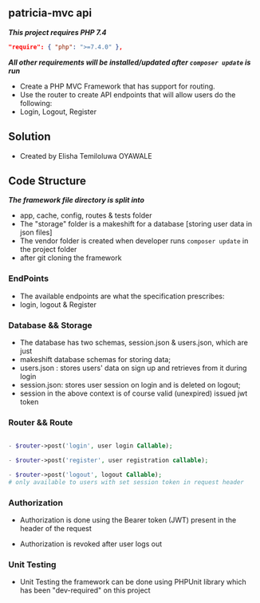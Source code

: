 ## patricia-mvc api

***This project requires PHP 7.4***

```json
"require": { "php": ">=7.4.0" },
```

***All other requirements will be installed/updated after ```composer update``` is run***


- Create a PHP MVC Framework that has support for routing. 
- Use the router to create API endpoints that will allow users do the following:
- Login, Logout, Register

## Solution

- Created by Elisha Temiloluwa OYAWALE

## Code Structure

***The framework file directory is split into***

- app, cache, config, routes & tests folder
- The "storage" folder is a makeshift for a database [storing user data in json files]
- The vendor folder is created when developer runs `composer update` in the project folder
- after git cloning the framework

### EndPoints

- The available endpoints are what the specification prescribes:
- login, logout & Register

### Database && Storage

- The database has two schemas, session.json & users.json, which are just
- makeshift database schemas for storing data;
- users.json : stores users' data on sign up and retrieves from it during login
- session.json: stores user session on login and is deleted on logout;
- session in the above context is of course valid (unexpired) issued jwt token


### Router && Route

```php

- $router->post('login', user login Callable); 

- $router->post('register', user registration callable);

- $router->post('logout', logout Callable); 
# only available to users with set session token in request header

```

### Authorization

- Authorization is done using the Bearer token (JWT) present in the header of the request

- Authorization is revoked after user logs out

### Unit Testing

- Unit Testing the framework can be done using PHPUnit library which has been "dev-required" on this project